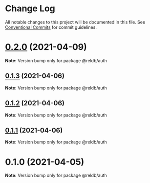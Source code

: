 # Change Log

All notable changes to this project will be documented in this file.
See [Conventional Commits](https://conventionalcommits.org) for commit guidelines.

# [0.2.0](https://github.com/runrel/rel/compare/@reldb/auth@0.1.3...@reldb/auth@0.2.0) (2021-04-09)

**Note:** Version bump only for package @reldb/auth





## [0.1.3](https://github.com/runrel/rel/compare/@reldb/auth@0.1.2...@reldb/auth@0.1.3) (2021-04-06)

**Note:** Version bump only for package @reldb/auth





## [0.1.2](https://github.com/runrel/rel/compare/@reldb/auth@0.1.1...@reldb/auth@0.1.2) (2021-04-06)

**Note:** Version bump only for package @reldb/auth





## [0.1.1](https://github.com/runrel/rel/compare/@reldb/auth@0.1.0...@reldb/auth@0.1.1) (2021-04-06)

**Note:** Version bump only for package @reldb/auth





# 0.1.0 (2021-04-05)

**Note:** Version bump only for package @reldb/auth
